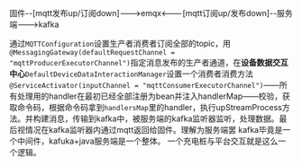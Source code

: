 固件--[mqtt发布up/订阅down]--->emqx<---[mqtt订阅up/发布down]--服务端--->kafka

通过`MQTTConfiguration`设置生产者消费者订阅全部的topic，用`@MessagingGateway(defaultRequestChannel = "mqttProducerExecutorChannel")`指定消息发布的生产者通道，在**设备数据交互中心**`DefaultDeviceDataInteractionManager`设置一个消费者消费方法`@ServiceActivator(inputChannel = "mqttConsumerExecutorChannel")`——所有处理用的handler在最初已经全部注册为bean并注入handlerMap——校验，获取命令码，根据命令码拿到`handlersMap`里的handler，执行upStreamProcess方法。并构建消息，传输到kafka中，被服务端的kafka监听器监听，处理数据。最后视情况在kafka监听器内通过mqtt返回给固件。理解为服务端罢
kafka毕竟是一个中间件，kafuka+java服务端是一个整体。
一个充电桩与平台交互就是这么一个逻辑。